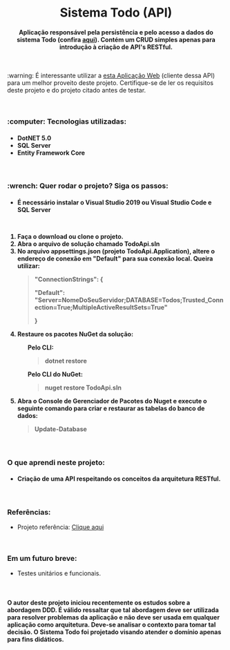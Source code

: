 <h1 align="center">Sistema Todo (API)</h1>
<h4 align="center">Aplicação responsável pela persistência e pelo acesso a dados do sistema Todo (confira <a href="https://github.com/Doug-Vitor/Todo-Web/">aqui</a>). Contém um CRUD simples apenas para introdução à criação de API's RESTful.</h3>

<br/>
<p>:warning: É interessante utilizar a <a href="https://github.com/Doug-Vitor/Todo-Web/">esta Aplicação Web</a> (cliente dessa API) para um melhor proveito deste projeto. Certifique-se de ler os requisitos deste projeto e do projeto citado antes de testar.<p>

<br/>
<h3>:computer: Tecnologias utilizadas:</h3>
<h4>
 <ul>
  <li>DotNET 5.0</li>
  <li>SQL Server</li>
  <li>Entity Framework Core</li>
  </ul>
</h4>

<br/>
<h3>:wrench: Quer rodar o projeto? Siga os passos:</h3>
<h4>
 <ul><li>É necessário instalar o Visual Studio 2019 ou Visual Studio Code e SQL Server</li></ul>
 
 <br/>
 <ol>
  <li>Faça o download ou clone o projeto.</li>
  <li>Abra o arquivo de solução chamado TodoApi.sln</li>
  <li>No arquivo appsettings.json (projeto TodoApi.Application), altere o endereço de conexão em "Default" para sua conexão local. Queira utilizar:
   <blockquote>
    "ConnectionStrings": { 
     <p>"Default": "Server=NomeDoSeuServidor;DATABASE=Todos;Trusted_Connection=True;MultipleActiveResultSets=True"</p>
    }
   </blockquote>
  </li>
  <li>Restaure os pacotes NuGet da solução:
   <ul>
    <p>Pelo CLI: <blockquote>dotnet restore</blockquote></p>
    <p>Pelo CLI do NuGet: <blockquote>nuget restore TodoApi.sln</blockquote></p>
   </ul>
  </li>
  
  <li>Abra o Console de Gerenciador de Pacotes do Nuget e execute o seguinte comando para criar e restaurar as tabelas do banco de dados:<blockquote>Update-Database</blockquote></li>
 </ol>
</h4>

<br/>
<h3>O que aprendi neste projeto:</h3>
<h4>
 <ul>
  <li>Criação de uma API respeitando os conceitos da arquitetura RESTful.</li>
 </ul>
</h4>

<br/>
<h3>Referências:</h3>
<ul>
  <li>Projeto referência: <a href="https://github.com/dotnet-architecture/eShopOnWeb">Clique aqui</a></li>
</ul>

<br>
<h3>Em um futuro breve:</h3>
<ul>
  <li>Testes unitários e funcionais.</li>
</ul>

<br/>
<h4>O autor deste projeto iniciou recentemente os estudos sobre a abordagem DDD. É válido ressaltar que tal abordagem deve ser utilizada para resolver problemas da aplicação e não deve ser usada em qualquer aplicação como arquitetura. Deve-se analisar o contexto para tomar tal decisão. O Sistema Todo foi projetado visando atender o domínio apenas para fins didáticos.</h3>
